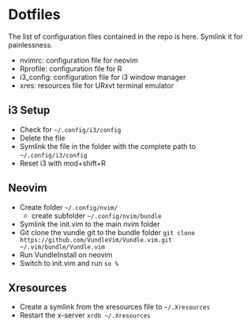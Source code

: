 # Dotfiles

The list of configuration files contained in the repo is here. Symlink it for painlessness.

- nvimrc: configuration file for neovim
- Rprofile: configuration file for R
- i3_config: configuration file for i3 window manager
- xres: resources file for URxvt terminal emulator

## i3 Setup

- Check for `~/.config/i3/config`
- Delete the file
- Symlink the file in the folder with the complete path to `~/.config/i3/config`
- Reset i3 with mod+shift+R

## Neovim

- Create folder `~/.config/nvim/`
    - create subfolder `~/.config/nvim/bundle`
- Symlink the init.vim to the main nvim folder
- Git clone the vundle git to the bundle folder
    `git clone https://github.com/VundleVim/Vundle.vim.git ~/.vim/bundle/Vundle.vim`
- Run VundleInstall on neovim
- Switch to init.vim and run `so %`

## Xresources

- Create a symlink from the xresources file to `~/.Xresources`
- Restart the x-server
`xrdb ~/.Xresources`
